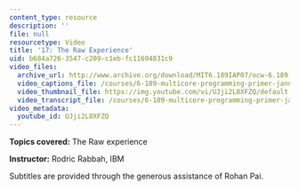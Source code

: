 ```yaml
---
content_type: resource
description: ''
file: null
resourcetype: Video
title: '17: The Raw Experience'
uid: b684a726-3547-c209-c1eb-fc11694831c9
video_files:
  archive_url: http://www.archive.org/download/MIT6.189IAP07/ocw-6.189-iap07-lec17_300k.mp4
  video_captions_file: /courses/6-189-multicore-programming-primer-january-iap-2007/5d43a6d095865a12a38dddc82b63d9c8_UJji2L8XFZQ.vtt
  video_thumbnail_file: https://img.youtube.com/vi/UJji2L8XFZQ/default.jpg
  video_transcript_file: /courses/6-189-multicore-programming-primer-january-iap-2007/f49a2a8e9cbd1dab443d3d06d10f9468_UJji2L8XFZQ.pdf
video_metadata:
  youtube_id: UJji2L8XFZQ
---
```


**Topics covered:** The Raw experience

**Instructor:** Rodric Rabbah, IBM

Subtitles are provided through the generous assistance of Rohan Pai.